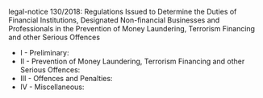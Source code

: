legal-notice 130&#x2F;2018: Regulations Issued to Determine the Duties of Financial Institutions, Designated Non-financial Businesses and Professionals in the Prevention of Money Laundering, Terrorism Financing and other Serious Offences

<ul>
			<li>I - Preliminary: <ul>
			</ul></li>			<li>II - Prevention of Money Laundering, Terrorism Financing and other Serious Offences: <ul>
			</ul></li>			<li>III - Offences and Penalties: <ul>
			</ul></li>			<li>IV - Miscellaneous: <ul>
			</ul></li></ul>